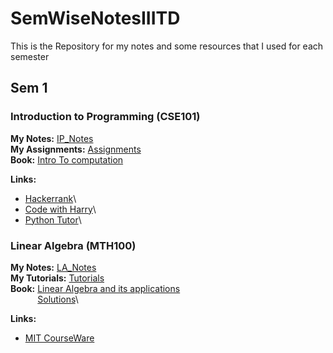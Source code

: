 # SemWiseNotesIIITD

This is the Repository for my notes and some resources that I used for each semester

## Sem 1

### Introduction to Programming (CSE101)
**My Notes:** [IP_Notes](Sem1/IP/IP_Notes.pdf)\
**My Assignments:** [Assignments](Sem1/IP/Assignment/)\
**Book:** [Intro To computation](sem1/IP/Introduction%20to%20Computation%20and%20Programming%20Using%20Python.pdf)

**Links:**
* [Hackerrank](https://www.hackerrank.com/domains/python)\
* [Code with Harry](https://www.youtube.com/playlist?list=PLu0W_9lII9agICnT8t4iYVSZ3eykIAOME)\
* [Python Tutor](https://pythontutor.com)\

### Linear Algebra (MTH100)
**My Notes:** [LA_Notes](Sem1/LA/Propositions.pdf)\
**My Tutorials:** [Tutorials](Sem1/LA/Tuts/)\
**Book:** [Linear Algebra and its applications](Sem1/LA/LinearAlgebra.pdf)\
&nbsp;&nbsp;&nbsp;&nbsp;&nbsp;&nbsp;&nbsp;&nbsp;&nbsp;&nbsp;&nbsp;[Solutions](Sem1/LA/LinearAlgebraSol.pdf)\

**Links:**
* [MIT CourseWare](https://www.youtube.com/watch?v=ZK3O402wf1c&list=PL49CF3715CB9EF31D&index=5)

### 
